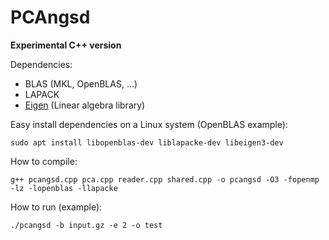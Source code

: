 # PCAngsd
**Experimental C++ version**

Dependencies:
* BLAS (MKL, OpenBLAS, ...)
* LAPACK
* [Eigen](https://eigen.tuxfamily.org/) (Linear algebra library)

Easy install dependencies on a Linux system (OpenBLAS example):
```
sudo apt install libopenblas-dev liblapacke-dev libeigen3-dev
```

How to compile:
```
g++ pcangsd.cpp pca.cpp reader.cpp shared.cpp -o pcangsd -O3 -fopenmp -lz -lopenblas -llapacke
```

How to run (example):
```
./pcangsd -b input.gz -e 2 -o test
```
